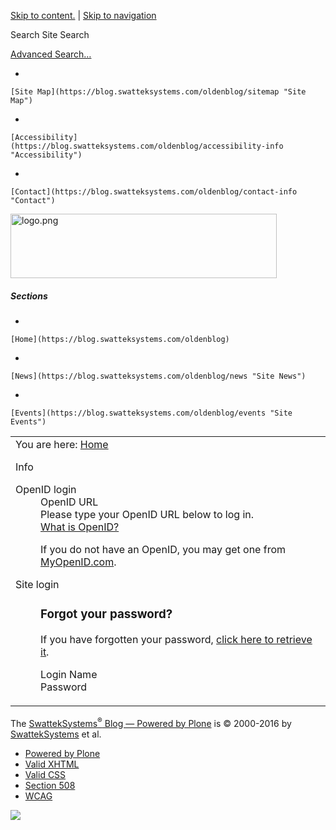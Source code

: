 [Skip to content.](https://blog.swatteksystems.com/oldenblog/login_form#documentContent) | [Skip to navigation](https://blog.swatteksystems.com/oldenblog/login_form#portlet-navigation-tree)

Search Site
<span>Search</span>

[Advanced Search…](https://blog.swatteksystems.com/oldenblog/search_form)

-   

    [Site Map](https://blog.swatteksystems.com/oldenblog/sitemap "Site Map")
-   

    [Accessibility](https://blog.swatteksystems.com/oldenblog/accessibility-info "Accessibility")
-   

    [Contact](https://blog.swatteksystems.com/oldenblog/contact-info "Contact")

<a href="https://blog.swatteksystems.com/oldenblog" id="portal-logo"><img src="https://blog.swatteksystems.com/oldenblog/logo.png" title="logo.png" width="426" height="103" /></a>

##### Sections

-   

    [Home](https://blog.swatteksystems.com/oldenblog)
-   

    [News](https://blog.swatteksystems.com/oldenblog/news "Site News")
-   

    [Events](https://blog.swatteksystems.com/oldenblog/events "Site Events")

<span></span>

<table>
<colgroup>
<col width="100%" />
</colgroup>
<tbody>
<tr class="odd">
<td align="left"><div>
<div id="portal-breadcrumbs">
<span id="breadcrumbs-you-are-here">You are here:</span> <a href="https://blog.swatteksystems.com/oldenblog">Home</a>
</div>
<div id="region-content" class="documentContent">
<span id="contentTopLeft"></span> <span id="contentTopRight"></span> <a href="https://blog.swatteksystems.com/oldenblog/"></a>
<dl>
<dt>Info</dt>
<dd>
</dd>
</dl>
<div id="viewlet-above-content">

</div>
<div id="content">
<div>
<div id="login-form">
<dl>
<dt> OpenID login </dt>
<dd><div class="field">
OpenID URL
<div class="formHelp">
Please type your OpenID URL below to log in.
</div>
<div>

</div>
</div>
<div class="formControls">
<a href="http://openid.net" class="discreet link-plain">What is OpenID?</a>
</div>
<p>If you do not have an OpenID, you may get one from <a href="http://www.myopenid.com/" class="link-plain">MyOpenID.com</a>.</p>
</dd>
<dt> Site login </dt>
<dd><div id="forgotten-password">
<h3 id="forgot-your-password">Forgot your password?</h3>
<p>If you have forgotten your password, <span> <a href="https://blog.swatteksystems.com/oldenblog/mail_password_form?userid=">click here to retrieve it</a></span>.</p>
</div>
<div id="enable_cookies_message" class="portalMessage" style="display:none">
Cookies are not enabled. You must <span> <a href="https://blog.swatteksystems.com/oldenblog/enabling_cookies">enable cookies</a></span> before you can log in.
</div>
<div class="field">
Login Name
<div>

</div>
</div>
<div class="field">
Password
<div>

</div>
</div>
<div class="formControls">

</div>
</dd>
</dl>
</div>
</div>
</div>
<span id="contentBottomLeft"></span> <span id="contentBottomRight"></span>
</div>
</div></td>
</tr>
</tbody>
</table>

The [SwattekSystems<sup>®</sup> Blog — Powered by Plone](http://plone.org) is © 2000-2016 by [SwattekSystems](https://blog.swatteksystems.com/oldenblog) et al.

<span></span>

-   [Powered by Plone](http://plone.org "This site was built using Plone CMS, the Open Source Content Management System. Click for more information.")
-   [Valid XHTML](http://validator.w3.org/check/referer "This site is valid XHTML.")
-   [Valid CSS](http://jigsaw.w3.org/css-validator/check/referer?warning=no&profile=css3&usermedium=all "This site was built with valid CSS.")
-   [Section 508](http://www.section508.gov "This site conforms to the US Government Section 508 Accessibility Guidelines.")
-   [WCAG](http://www.w3.org/WAI/WCAG1AA-Conformance "This site conforms to the W3C-WAI Web Content Accessibility Guidelines.")

![](https://blog.swatteksystems.com/oldenblog/spinner.gif)
